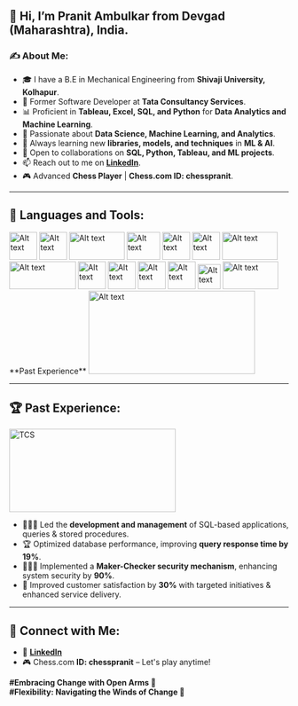 ## 👋 Hi, I’m Pranit Ambulkar from Devgad (Maharashtra), India.

### ✍️ About Me:
- 🎓 I have a B.E in Mechanical Engineering from **Shivaji University, Kolhapur**.
- 🏢 Former Software Developer at **Tata Consultancy Services**.
- 📊 Proficient in **Tableau, Excel, SQL, and Python** for **Data Analytics and Machine Learning**.
- 👀 Passionate about **Data Science, Machine Learning, and Analytics**.
- 🌱 Always learning new **libraries, models, and techniques** in **ML & AI**.
- 💞️ Open to collaborations on **SQL, Python, Tableau, and ML projects**.
- 📫 Reach out to me on **[LinkedIn](your-linkedin-url)**.
- 🎮 Advanced **Chess Player** | **Chess.com ID: chesspranit**.

---

## 🚀 Languages and Tools:

<p align="left">
 <img src="https://banner2.cleanpng.com/20180412/kye/kisspng-python-programming-language-computer-programming-language-5acfdc3636bac7.8891188615235717662242.jpg" alt="Alt text" width="50" height="50">  <img src="https://www.freepnglogos.com/uploads/logo-mysql-png/logo-mysql-mysql-logo-png-images-are-download-crazypng-21.png" alt="Alt text" width="50" height="50"> <img src="https://miro.medium.com/v2/resize:fit:1400/1*3GbLagVDPY9QKjjgB_Tfqw.png" alt="Alt text" width="100" height="50"> <img src="https://static.javatpoint.com/tutorial/matplotlib/images/matplotlib-tutorial.png" alt="Alt text" width="60" height="50"> <img src="https://user-images.githubusercontent.com/315810/92254506-fe7bef80-ee9e-11ea-8701-9d63ff858e0a.png" alt="Alt text" width="50" height="50"> <img src="https://upload.wikimedia.org/wikipedia/commons/thumb/b/b2/SCIPY_2.svg/768px-SCIPY_2.svg.png?20200904111722" alt="Alt text" width="50" height="50"> <img src="https://encrypted-tbn0.gstatic.com/images?q=tbn:ANd9GcQ4gqN4--FtGMR4sI71rQdnn_J9QHiij3BjkTp4O05-1IGNmdefFnr8KmXy5UMW0W4v15s&usqp=CAU" alt="Alt text" width="100" height="50"> <img src="https://miro.medium.com/v2/resize:fit:768/1*sF3Hm25Vf25D3t494To1XA.png" alt="Alt text" width="120" height="50"> <img src="https://cdn.icon-icons.com/icons2/2699/PNG/512/plot_ly_logo_icon_168902.png" alt="Alt text" width="50" height="50"> <img src="https://i.pinimg.com/originals/1b/db/8a/1bdb8ac897512116cbac58ffe7560d82.png" alt="Alt text" width="50" height="50"> <img src="https://w7.pngwing.com/pngs/56/909/png-transparent-tensorflow-deep-learning-keras-machine-learning-caffe-thumbtack-miscellaneous-angle-rectangle.png" alt="Alt text" width="50" height="50"> <img src="https://res.cloudinary.com/apideck/image/upload/v1569191250/catalog/keras-io/icon128x128.jpg" alt="Alt text" width="50" height="50"> <img src="https://upload.wikimedia.org/wikipedia/commons/thumb/1/10/PyTorch_logo_icon.svg/640px-PyTorch_logo_icon.svg.png" alt="Alt text" width="41" height="45"> <img src="https://miro.medium.com/v2/resize:fit:1282/1*Fq_cBMimKIBrisYrkErXpA.png" alt="Alt text" width="100" height="50">   **Past Experience**  <img src="https://upload.wikimedia.org/wikipedia/commons/thumb/b/b1/Tata_Consultancy_Services_Logo.svg/2560px-Tata_Consultancy_Services_Logo.svg.png" alt="Alt text" width="300" height="150">   
</p>

---

## 🏆 Past Experience:

<img src="https://upload.wikimedia.org/wikipedia/commons/thumb/b/b1/Tata_Consultancy_Services_Logo.svg/2560px-Tata_Consultancy_Services_Logo.svg.png" alt="TCS" width="300" height="150"/>

- 👨🏻‍💼 Led the **development and management** of SQL-based applications, queries & stored procedures.
- 🏆 Optimized database performance, improving **query response time by 19%**.
- 👨🏾‍💻 Implemented a **Maker-Checker security mechanism**, enhancing system security by **90%**.
- 🎯 Improved customer satisfaction by **30%** with targeted initiatives & enhanced service delivery.

---

## 📌 Connect with Me:
- 💼 **[LinkedIn](your-linkedin-url)**
- 🎮 Chess.com **ID: chesspranit** – Let's play anytime!

**#Embracing Change with Open Arms 🙂**  
**#Flexibility: Navigating the Winds of Change 🍃**
